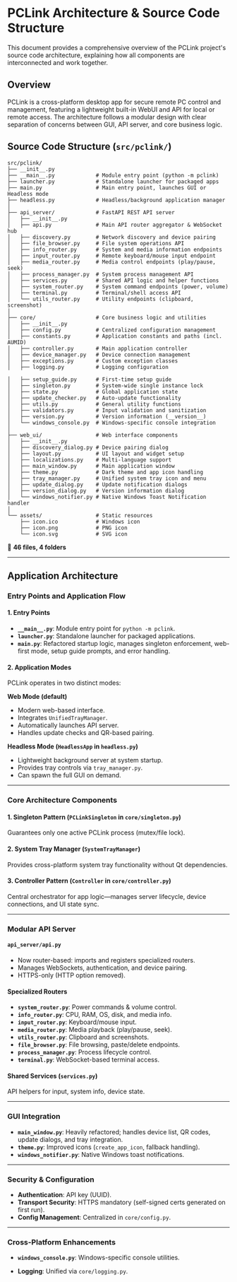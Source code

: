 # PCLink Architecture & Source Code Structure

This document provides a comprehensive overview of the PCLink project's source code architecture, explaining how all components are interconnected and work together.

## Overview

PCLink is a cross-platform desktop app for secure remote PC control and management, featuring a lightweight built-in WebUI and API for local or remote access. The architecture follows a modular design with clear separation of concerns between GUI, API server, and core business logic.

## Source Code Structure (`src/pclink/`)

```
src/pclink/
├── __init__.py
├── __main__.py             # Module entry point (python -m pclink)
├── launcher.py             # Standalone launcher for packaged apps
├── main.py                 # Main entry point, launches GUI or Headless mode
├── headless.py             # Headless/background application manager
│
├── api_server/             # FastAPI REST API server
│   ├── __init__.py
│   ├── api.py              # Main API router aggregator & WebSocket hub
│   ├── discovery.py        # Network discovery and device pairing
│   ├── file_browser.py     # File system operations API
│   ├── info_router.py      # System and media information endpoints
│   ├── input_router.py     # Remote keyboard/mouse input endpoint
│   ├── media_router.py     # Media control endpoints (play/pause, seek)
│   ├── process_manager.py  # System process management API
│   ├── services.py         # Shared API logic and helper functions
│   ├── system_router.py    # System command endpoints (power, volume)
│   ├── terminal.py         # Terminal/shell access API
│   └── utils_router.py     # Utility endpoints (clipboard, screenshot)
│
├── core/                   # Core business logic and utilities
│   ├── __init__.py
│   ├── config.py           # Centralized configuration management
│   ├── constants.py        # Application constants and paths (incl. AUMID)
│   ├── controller.py       # Main application controller
│   ├── device_manager.py   # Device connection management
│   ├── exceptions.py       # Custom exception classes
│   ├── logging.py          # Logging configuration

│   ├── setup_guide.py      # First-time setup guide
│   ├── singleton.py        # System-wide single instance lock
│   ├── state.py            # Global application state
│   ├── update_checker.py   # Auto-update functionality
│   ├── utils.py            # General utility functions
│   ├── validators.py       # Input validation and sanitization
│   ├── version.py          # Version information (__version__)
│   └── windows_console.py  # Windows-specific console integration
│
├── web_ui/                 # Web interface components
│   ├── __init__.py
│   ├── discovery_dialog.py # Device pairing dialog
│   ├── layout.py           # UI layout and widget setup
│   ├── localizations.py    # Multi-language support
│   ├── main_window.py      # Main application window
│   ├── theme.py            # Dark theme and app icon handling
│   ├── tray_manager.py     # Unified system tray icon and menu
│   ├── update_dialog.py    # Update notification dialogs
│   ├── version_dialog.py   # Version information dialog
│   └── windows_notifier.py # Native Windows Toast Notification handler
│
└── assets/                 # Static resources
    ├── icon.ico            # Windows icon
    ├── icon.png            # PNG icon
    └── icon.svg            # SVG icon
```

📂 **46 files, 4 folders**

---

## Application Architecture

### Entry Points and Application Flow

#### 1. Entry Points

* **`__main__.py`**: Module entry point for `python -m pclink`.
* **`launcher.py`**: Standalone launcher for packaged applications.
* **`main.py`**: Refactored startup logic, manages singleton enforcement, web-first mode, setup guide prompts, and error handling.

#### 2. Application Modes

PCLink operates in two distinct modes:

**Web Mode (default)**

* Modern web-based interface.
* Integrates `UnifiedTrayManager`.
* Automatically launches API server.
* Handles update checks and QR-based pairing.

**Headless Mode (`HeadlessApp` in `headless.py`)**

* Lightweight background server at system startup.
* Provides tray controls via `tray_manager.py`.
* Can spawn the full GUI on demand.

---

### Core Architecture Components

#### 1. Singleton Pattern (`PCLinkSingleton` in `core/singleton.py`)

Guarantees only one active PCLink process (mutex/file lock).

#### 2. System Tray Manager (`SystemTrayManager`)

Provides cross-platform system tray functionality without Qt dependencies.

#### 3. Controller Pattern (`Controller` in `core/controller.py`)

Central orchestrator for app logic—manages server lifecycle, device connections, and UI state sync.



---

### Modular API Server

#### `api_server/api.py`

* Now router-based: imports and registers specialized routers.
* Manages WebSockets, authentication, and device pairing.
* HTTPS-only (HTTP option removed).

#### Specialized Routers

* **`system_router.py`**: Power commands & volume control.
* **`info_router.py`**: CPU, RAM, OS, disk, and media info.
* **`input_router.py`**: Keyboard/mouse input.
* **`media_router.py`**: Media playback (play/pause, seek).
* **`utils_router.py`**: Clipboard and screenshots.
* **`file_browser.py`**: File browsing, paste/delete endpoints.
* **`process_manager.py`**: Process lifecycle control.
* **`terminal.py`**: WebSocket-based terminal access.

#### Shared Services (`services.py`)

API helpers for input, system info, device state.

---

### GUI Integration

* **`main_window.py`**: Heavily refactored; handles device list, QR codes, update dialogs, and tray integration.
* **`theme.py`**: Improved icons (`create_app_icon`, fallback handling).
* **`windows_notifier.py`**: Native Windows toast notifications.

---

### Security & Configuration

* **Authentication**: API key (UUID).
* **Transport Security**: HTTPS mandatory (self-signed certs generated on first run).
* **Config Management**: Centralized in `core/config.py`.

---

### Cross-Platform Enhancements

* **`windows_console.py`**: Windows-specific console utilities.

* **Logging**: Unified via `core/logging.py`.
